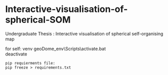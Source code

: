 # Interactive-visualisation-of-spherical-SOM
Undergraduate Thesis : Interactive visualisation of spherical self-organising map



for self: 
    venv
    geoDome_env\Scripts\activate.bat    
    deactivate

    pip requierments file:
    pip freeze > requirements.txt